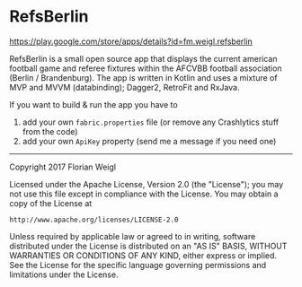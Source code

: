 # RefsBerlin


https://play.google.com/store/apps/details?id=fm.weigl.refsberlin

RefsBerlin is a small open source app that displays the current american football game and referee fixtures within the AFCVBB football association (Berlin / Brandenburg). The app is written in Kotlin and uses a mixture of MVP and MVVM (databinding); Dagger2, RetroFit and RxJava.

If you want to build & run the app you have to 
1. add your own `fabric.properties` file (or remove any Crashlytics stuff from the code)
2. add your own `ApiKey` property (send me a message if you need one)


---
Copyright 2017 Florian Weigl

Licensed under the Apache License, Version 2.0 (the "License");
you may not use this file except in compliance with the License.
You may obtain a copy of the License at

    http://www.apache.org/licenses/LICENSE-2.0

Unless required by applicable law or agreed to in writing, software
distributed under the License is distributed on an "AS IS" BASIS,
WITHOUT WARRANTIES OR CONDITIONS OF ANY KIND, either express or implied.
See the License for the specific language governing permissions and
limitations under the License.

